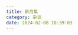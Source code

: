 ```yaml
---
title: 新月集
category: 杂谈
date: 2024-02-08 10:39:03
---
```



<!-- #### 篇章一
#### 未来的展望

笔端至此，时间已是公元2024年二月七日，距离2023年彻底结束，还有两天。此刻的我端坐于桌前，尝试总结一下过去，并奢侈的展望一下未来。
这个时间点的我，已经毕业两年半了，坦白讲，除了有略微的瑕疵，既定的目标，全部达成。2023年于我而言，有几件大事。1.自己终于进入了自己梦寐以求的公司：阿里巴巴，2.有了一个深爱着我的可爱姑娘。3.王子明父母的先后过世。

#### 工作

虽说毕业还不到三年，但是想想从当年走入三江大门的那一刻至今，也快十年了。这过去的十年时间，我从一个刚结束高中生涯、准三本差生的毛头小子，蜕变成了全国前三、世界级巨头阿里巴巴的准雇员，蜕变的过程`高考的loser`====> `研究生` ===> `阿里巴巴`，现在想想，犹如梦一场。大华到研究院再到现在的阿里，真不可谓之不折腾。三年不到的时间，我已经呆了三家单位。也将自己的年薪，拉到了40w。对于过去的所作所为，有些点略带遗憾，这一路走来，也伤害过一些人但是，我不会后悔，哪怕再让我来一次，这牌，还是会这么打。`但是，折腾，到此为止。`

#### 生活

2023年十月二日，同李玲玲表白成功，她开始正式的介入到我的生活，随后的发展相当迅猛，这直接导致今年过年，她家是不得不去。期间虽然也发生了一些矛盾，但我们双方都很清楚，我们对彼此，充满了期待。在这五个月不到的时间里发生的事情，用她的话讲，**就是像做梦一样。**十月份表白即拿下。我们一起去爬了紫金山，逛了夫子庙，买过五百块的猪肉脯，也买过工厂直发的冰淇淋雪糕。在玄武湖上划船，在钱塘江边挨冻。在南湖边欣赏落日，也在三河滩激情舌吻。当然，还有记不清次数的在床上、沙发上战斗。因为异地，所以我们双向奔赴相约南京。一个小姑娘为了给我过生日，早上四点多起床赶车来到杭州。我们在水库看台遥望着远方，期待着，只属于我们的未来。

#### 其他

想要干的事儿，不要犹豫，全力以赴，哪怕头破血流


毕业后至今的所见所闻所历，充分证明了，师傅是对的。人世间很温暖，但也可以很残酷，尤其是在中国这样社会环境极度恶劣的场景下，更是如此。因为基础设施等同于没有的虚弱，导致环境中的每一个个体，都要想尽办法去自保。面对这种丛林社会，不同的人，给出了不同的选择。有的人奋斗至死，有些人用躺平抗议。有些人用脚投票选择了离开，也有些人，是真的永远`离开`。在这种充斥着各种无奈与心酸的氛围中，我始终的态度就是，所有人，都不会有什么美好的未来。钱再多，权再大，又如何？你拿什么保证你的子孙后代能够过的像你一样有钱、有权？不被人无端的整、不被这虚弱的大环境拖死？曹雪芹在红楼梦中有句名言：**眼看他起高楼， 眼看他宴宾客，眼看他楼塌了。** 道尽了中国两千多年的奴才制历史：`我可以一夜把你捧上天，也可以一夜拉你下来摔死你。这个你说了不算，我说了算,所以你要当我的奴才.`

什么人情世故、人情冷暖，最最关键的就一点，**实力**。为了实现我们最终的理想，我们必须要有实力，正如希特勒所言，`要有强健的体魄，坚强的意志，不懈的努力，矢志不渝的奋斗目标，`，方能不白来一趟世上。我用了三年的时间，完成了几乎所有的目标，距离我而立之年的三十岁，还有两年的时间。对于这两年我需要做的事情，也很清晰。



刚迈入`二十八岁`的年纪，`研究生`学历，`阿里巴巴国Daraz`（等同于外企）的正式雇员，`四十万`的年薪，有一个虽然时不时给我找麻烦但是`深爱着我的姑娘`，有一条跟了我三年的超级可爱的小狗`神乐`，一台价值二十来万的`思域`座驾，再捏着些许的`存款`...不说条件有多么的优越但至少，这已经是我所能想象到的，相当完美的状态。对这一切，我相当之知足。 但这一切，**仅仅代表着过去，重头戏，才刚刚开始...**

**it's our duty.**
二零二四年二月八日 -->
<!-- 
### 篇章二

没想到距离上篇文章仅仅一个月的时间，就从阿里离职。这是迄今为止，第一家主动把我开掉的单位，原因总结就是：**49年加入国军**。Daraz整个领导层被干掉，我们这些小兵，也就统统say goodbye。至此，在即将转正的时刻，离开了阿里。经过差不多两个星期的时间，获得了两个机会： 南京某单位，年薪三十万，杭州某创业公司，年薪36w+。再经过一系列的思考之后， 决定回宁。报道那天甚是感慨，因为我没想到自己，会在这么个时间点回来。虽然南京的这家单位年薪远不如杭州，但是我决定利用这次机会，做些测试：**人性**。

二零二四年，四月十二日.南京江浦 -->




<!-- 
《王阳明-知行合一》

1. 吾性自足，不假外求
2. 天理，其实就是满足我们生存下来最基本的需求，除此之外的都是人欲
3. “何谓第一等事？”，人生的终极价值，到底是什么
4. 朱熹： 人在面对自己所不知的物时，要通过各种方式来把它搞明白。搞明白一切事物的道理后，你就是圣人了。
5. 能勇敢向前是勇气，能转身，是智慧。智勇兼备，才可成大事。
6. 虔诚的坚持唯一志向，是读书之本；循序渐进。是读书的方法
7. 当人类的思维之舟从其停泊处被砍断缆绳而颠簸在怀疑和不确定的艰难之海时，她们会感到痛苦和困惑。只有一种方式可以抹平这种痛苦，消除这种困惑，那就是思维之船必须重新进入一种新的信仰体系和实践中。
8. 什么是洒脱？该放手时就放手，不必计较付出多少。
9. 只有放弃，才有日后的得到。
10. 半生已过，往事不堪回首
11. 生活有它自己的准则，凡是你能预料的事大都不会发生，凡是你没有预料到的，毫无意外的都会发生。
12. 圣人之道，吾性自足。 我们每个人与生俱来心中就有圣人之道，因为我们心中与生俱来就有能知是非善恶的良知，而做圣贤就是要通过自我努力实现最真实的自我。我们每个人身上既然都有做圣贤的因子，那人人就是平等的，谁都没有权利支配谁。只有一个人有权利，那就是我自己。只有我才能支配我自己，我才是自己的主人。
13. 所谓政治力，无非是一个人处理各种关系的能力，主要就是人际关系。
14. 中国古代是专制社会， 百姓不是他们的权利源泉，上级才是，皇帝才是。
15. 攻吾短者是吾师。
16. 王阳明心学是一门要人去外面建功立业的学说，而佛道，是龟缩避世的学说。
17. 那些精明的人往往都是些用心的人，而用心的人就会发现别人所不能发现的秘密。
18. 一个没有信仰支撑，纯靠利益结成的团队，一旦灵魂人物消失，他就如多米诺骨牌一样，势必崩塌。
19. 中国老百姓不被逼上绝路是绝对不会反抗的，把他们逼到革命的大路上，需要很长的时间。
20. 任何一件事，靠你一个人独坐想象，无论想的如何滴水不漏，都于事无补，必须要到事上去磨练，做事时无愧于人，无愧于心，这才是王阳明所说的真正的“存天理，去人欲”，真正的练心。 -->



<!-- 《活着》

1. 皇帝找我做女婿， 路远迢迢我不去
2. 好好听着，爹给你念一段
3. 富贵： 你啊， 风一吹肚子就要大上一圈。家珍： 又不是风吹大的
4. 过了半晌娘说： 你爹的坟还在这里
5. 医生点点头问到： 你为什么只生一个儿子？
6. 做人不能忘记四条：话不要说错， 床不要睡错，门槛不要踏错，口袋不要摸错。 

原著小说比电视剧残酷一万倍。某些人，我真想日tm

-->